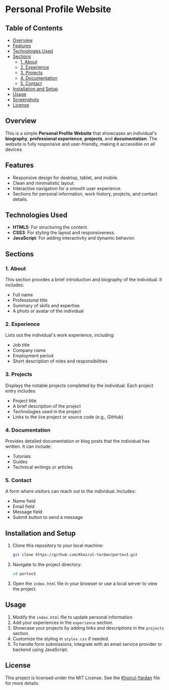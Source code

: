 # Personal Profile Website

## Table of Contents
- [Overview](#overview)
- [Features](#features)
- [Technologies Used](#technologies-used)
- [Sections](#sections)
  - [1. About](#1-about)
  - [2. Experience](#2-experience)
  - [3. Projects](#3-projects)
  - [4. Documentation](#4-documentation)
  - [5. Contact](#5-contact)
- [Installation and Setup](#installation-and-setup)
- [Usage](#usage)
- [Screenshots](#screenshots)
- [License](#license)

## Overview
This is a simple **Personal Profile Website** that showcases an individual's **biography**, **professional experience**, **projects**, and **documentation**. The website is fully responsive and user-friendly, making it accessible on all devices.

## Features
- Responsive design for desktop, tablet, and mobile.
- Clean and minimalistic layout.
- Interactive navigation for a smooth user experience.
- Sections for personal information, work history, projects, and contact details.

## Technologies Used
- **HTML5**: For structuring the content.
- **CSS3**: For styling the layout and responsiveness.
- **JavaScript**: For adding interactivity and dynamic behavior.

## Sections

### 1. About
This section provides a brief introduction and biography of the individual. It includes:
- Full name
- Professional title
- Summary of skills and expertise
- A photo or avatar of the individual

### 2. Experience
Lists out the individual's work experience, including:
- Job title
- Company name
- Employment period
- Short description of roles and responsibilities

### 3. Projects
Displays the notable projects completed by the individual. Each project entry includes:
- Project title
- A brief description of the project
- Technologies used in the project
- Links to the live project or source code (e.g., GitHub)

### 4. Documentation
Provides detailed documentation or blog posts that the individual has written. It can include:
- Tutorials
- Guides
- Technical writings or articles

### 5. Contact
A form where visitors can reach out to the individual. Includes:
- Name field
- Email field
- Message field
- Submit button to send a message

## Installation and Setup
1. Clone this repository to your local machine:
    ```bash
    git clone https://github.com/Khoirul-Yardan/portov3.git
    ```
2. Navigate to the project directory:
    ```bash
    cd portov3
    ```
3. Open the `index.html` file in your browser or use a local server to view the project.

## Usage
1. Modify the `index.html` file to update personal information.
2. Add your experiences in the `experience` section.
3. Showcase your projects by adding links and descriptions in the `projects` section.
4. Customize the styling in `styles.css` if needed.
5. To handle form submissions, integrate with an email service provider or backend using JavaScript.

## License
This project is licensed under the MIT License. See the [Khoirul-Yardan](LICENSE) file for more details.
